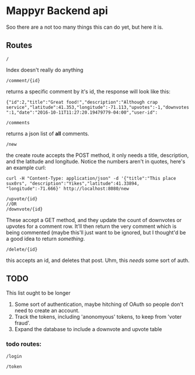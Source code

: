 # Mappyr Backend api

Soo there are a not too many things this can do yet, but here it is.

## Routes

	/

Index doesn't really do anything

	/comment/{id}
	
returns a specific comment by it's id, the response will look like this:

`{"id":2,"title":"Great food!","description":"Although crap service","latitude":41.353,"longitude":-71.113,"upvotes":-1,"downvotes":1,"date":"2016-10-11T11:27:20.19479779-04:00","user-id":`

	/comments
	
returns a json list of **all** comments.

	/new
	
the create route accepts the POST method, it only needs a title, description, and the latitude and longitude. Notice the numbers aren't in quotes, here's an example curl:

`curl -H "Content-Type: application/json" -d '{"title":"This place sux0rs", "description":"Yikes","latitude":41.33894, "longitude":-71.666}' http://localhost:8080/new `

	/upvote/{id} 
	//OR
	/downvote/{id}

These accept a GET method, and they update the count of downvotes or upvotes for a comment row. It'll then return the very comment which is being commented (maybe this'll just want to be ignored, but I thought'd be a good idea to return *something*.


	/delete/{id}
	
this accepts an id, and deletes that post. Uhm, this *needs* some sort of auth.

## TODO

This list ought to be longer

1. Some sort of authentication, maybe hitching of OAuth so people don't need to create an account.
2. Track the tokens, including 'anonomyous' tokens, to keep from 'voter fraud'.
3. Expand the database to include a downvote and upvote table

### todo routes:


	/login
	
	/token
